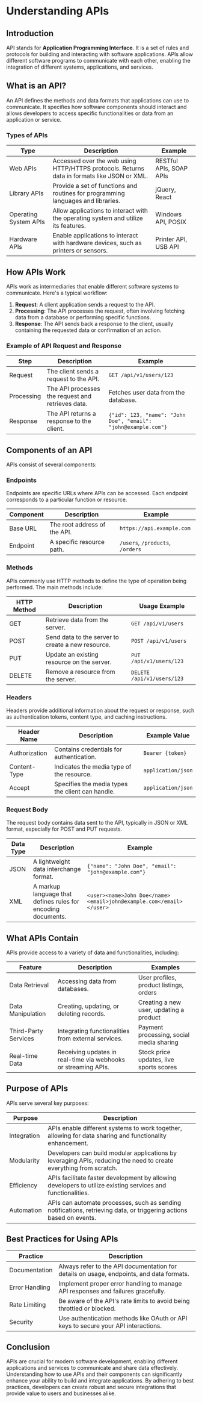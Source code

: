 # Understanding APIs

## Introduction

API stands for **Application Programming Interface**. It is a set of rules and protocols for building and interacting with software applications. APIs allow different software programs to communicate with each other, enabling the integration of different systems, applications, and services.

## What is an API?

An API defines the methods and data formats that applications can use to communicate. It specifies how software components should interact and allows developers to access specific functionalities or data from an application or service.

### Types of APIs

| Type                 | Description                                                                                       | Example                          |
|----------------------|---------------------------------------------------------------------------------------------------|----------------------------------|
| Web APIs             | Accessed over the web using HTTP/HTTPS protocols. Returns data in formats like JSON or XML.      | RESTful APIs, SOAP APIs         |
| Library APIs         | Provide a set of functions and routines for programming languages and libraries.                   | jQuery, React                    |
| Operating System APIs| Allow applications to interact with the operating system and utilize its features.               | Windows API, POSIX               |
| Hardware APIs        | Enable applications to interact with hardware devices, such as printers or sensors.               | Printer API, USB API             |

## How APIs Work

APIs work as intermediaries that enable different software systems to communicate. Here's a typical workflow:

1. **Request**: A client application sends a request to the API.
2. **Processing**: The API processes the request, often involving fetching data from a database or performing specific functions.
3. **Response**: The API sends back a response to the client, usually containing the requested data or confirmation of an action.

### Example of API Request and Response

| Step          | Description                                                         | Example                                                       |
|---------------|---------------------------------------------------------------------|---------------------------------------------------------------|
| Request       | The client sends a request to the API.                              | `GET /api/v1/users/123`                                      |
| Processing    | The API processes the request and retrieves data.                   | Fetches user data from the database.                          |
| Response      | The API returns a response to the client.                           | `{"id": 123, "name": "John Doe", "email": "john@example.com"}` |

## Components of an API

APIs consist of several components:

### Endpoints

Endpoints are specific URLs where APIs can be accessed. Each endpoint corresponds to a particular function or resource.

| Component      | Description                                                      | Example                                 |
|----------------|------------------------------------------------------------------|-----------------------------------------|
| Base URL       | The root address of the API.                                     | `https://api.example.com`               |
| Endpoint       | A specific resource path.                                        | `/users`, `/products`, `/orders`       |

### Methods

APIs commonly use HTTP methods to define the type of operation being performed. The main methods include:

| HTTP Method | Description                                     | Usage Example                          |
|-------------|-------------------------------------------------|----------------------------------------|
| GET         | Retrieve data from the server.                  | `GET /api/v1/users`                   |
| POST        | Send data to the server to create a new resource.| `POST /api/v1/users`                  |
| PUT         | Update an existing resource on the server.     | `PUT /api/v1/users/123`                |
| DELETE      | Remove a resource from the server.              | `DELETE /api/v1/users/123`             |

### Headers

Headers provide additional information about the request or response, such as authentication tokens, content type, and caching instructions.

| Header Name           | Description                                   | Example Value                     |
|-----------------------|-----------------------------------------------|-----------------------------------|
| Authorization         | Contains credentials for authentication.      | `Bearer {token}`                  |
| Content-Type          | Indicates the media type of the resource.     | `application/json`                |
| Accept                | Specifies the media types the client can handle. | `application/json`                |

### Request Body

The request body contains data sent to the API, typically in JSON or XML format, especially for POST and PUT requests.

| Data Type | Description                                    | Example                                |
|-----------|------------------------------------------------|----------------------------------------|
| JSON      | A lightweight data interchange format.         | `{"name": "John Doe", "email": "john@example.com"}` |
| XML       | A markup language that defines rules for encoding documents. | `<user><name>John Doe</name><email>john@example.com</email></user>` |

## What APIs Contain

APIs provide access to a variety of data and functionalities, including:

| Feature                | Description                                                    | Examples                                |
|------------------------|---------------------------------------------------------------|-----------------------------------------|
| Data Retrieval         | Accessing data from databases.                                | User profiles, product listings, orders |
| Data Manipulation      | Creating, updating, or deleting records.                     | Creating a new user, updating a product |
| Third-Party Services   | Integrating functionalities from external services.          | Payment processing, social media sharing |
| Real-time Data         | Receiving updates in real-time via webhooks or streaming APIs. | Stock price updates, live sports scores |

## Purpose of APIs

APIs serve several key purposes:

| Purpose            | Description                                                        |
|--------------------|--------------------------------------------------------------------|
| Integration        | APIs enable different systems to work together, allowing for data sharing and functionality enhancement. |
| Modularity         | Developers can build modular applications by leveraging APIs, reducing the need to create everything from scratch. |
| Efficiency         | APIs facilitate faster development by allowing developers to utilize existing services and functionalities. |
| Automation         | APIs can automate processes, such as sending notifications, retrieving data, or triggering actions based on events. |

## Best Practices for Using APIs

| Practice              | Description                                                  |
|-----------------------|--------------------------------------------------------------|
| Documentation         | Always refer to the API documentation for details on usage, endpoints, and data formats. |
| Error Handling        | Implement proper error handling to manage API responses and failures gracefully. |
| Rate Limiting         | Be aware of the API's rate limits to avoid being throttled or blocked. |
| Security              | Use authentication methods like OAuth or API keys to secure your API interactions. |

## Conclusion

APIs are crucial for modern software development, enabling different applications and services to communicate and share data effectively. Understanding how to use APIs and their components can significantly enhance your ability to build and integrate applications. By adhering to best practices, developers can create robust and secure integrations that provide value to users and businesses alike.
